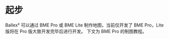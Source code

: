 # 起步

Ballex² 可以通过 BME Pro 或 BME Lite 制作地图，当前仅开发了 BME Pro，Lite 版将在 Pro 版大致开发完毕后进行开发。
下文为 BME Pro 的制图教程。
